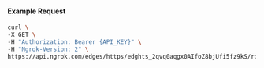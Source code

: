 <!-- Code generated for API Clients. DO NOT EDIT. -->

#### Example Request

```bash
curl \
-X GET \
-H "Authorization: Bearer {API_KEY}" \
-H "Ngrok-Version: 2" \
https://api.ngrok.com/edges/https/edghts_2qvq0aqgx0AIfoZ8bjUfi5fz9kS/routes/edghtsrt_2qvq0gVSuENkVajsaq0KtX4HscR/oauth
```
